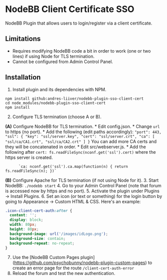# NodeBB Client Certificate SSO

NodeBB Plugin that allows users to login/register via a client certificate.

## Limitations

* Requires modifying NodeBB code a bit in order to work (one or two lines) if using Node for TLS termination.
* Cannot be configured from Admin Control Panel.

## Installation

1. Install plugin and its dependencies with NPM.

  ```
  npm install github:andres-liiver/nodebb-plugin-sso-client-cert
  cd node_modules/nodebb-plugin-sso-client-cert
  npm install
  ```
2. Configure TLS termination (choose A or B).

  **(A)** Configure NodeBB for TLS termination.
    * Edit config.json.
        * Change `url` to https (no port).
        * Add the following (edit paths accordingly):
        ```
        "port": 443,
        "ssl": {
          "key": "ssl/server.key",
          "cert": "ssl/server.crt",
          "ca": [
            "ssl/ca/CA1.crt",
            "ssl/ca/CA2.crt"
          ]
        }
        ```
        You can add more CA certs and they will be concatenated in order.
    * Edit src/webserver.js.
        * Add the following after `cert: fs.readFileSync(nconf.get('ssl').cert)` where the https server is created.
        
          `ca: nconf.get('ssl').ca.map(function(n) { return fs.readFileSync(n); })`
        
  **(B)** Configure Apache for TLS termination (if not using Node for it).
3. Start NodeBB: `./nodebb start`
4. Go to your Admin Control Panel (note that forum is accessed now by https and no port).
5. Activate the plugin under Plugins -> Install Plugins.
6. Set an icon (or text or something) for the login button by going to Appearance -> Custom HTML & CSS. Here's an example:

  ```CSS
  .icon-client-cert-auth:after {
    content: '';
    display: block;
    width: 80px;
    height: 80px;
    background-image: url('/images/idLogo.png');
    background-size: contain;
    background-repeat: no-repeat;
  }
  ```
7. Use the [NodeBB Custom Pages plugin] (https://github.com/psychobunny/nodebb-plugin-custom-pages) to create an error page for the route `/client-cert-auth-error`
8. Reload the forum and test the new authentication.
